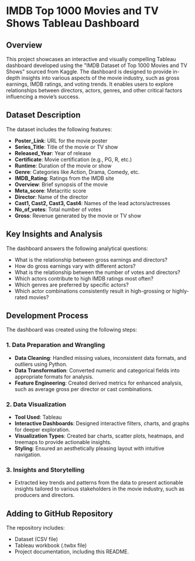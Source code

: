 # IMDB Top 1000 Movies and TV Shows Tableau Dashboard

## Overview
This project showcases an interactive and visually compelling Tableau dashboard developed using the "IMDB Dataset of Top 1000 Movies and TV Shows" sourced from Kaggle. The dashboard is designed to provide in-depth insights into various aspects of the movie industry, such as gross earnings, IMDB ratings, and voting trends. It enables users to explore relationships between directors, actors, genres, and other critical factors influencing a movie’s success.

## Dataset Description
The dataset includes the following features:
- **Poster_Link**: URL for the movie poster
- **Series_Title**: Title of the movie or TV show
- **Released_Year**: Year of release
- **Certificate**: Movie certification (e.g., PG, R, etc.)
- **Runtime**: Duration of the movie or show
- **Genre**: Categories like Action, Drama, Comedy, etc.
- **IMDB_Rating**: Ratings from the IMDB site
- **Overview**: Brief synopsis of the movie
- **Meta_score**: Metacritic score
- **Director**: Name of the director
- **Cast1, Cast2, Cast3, Cast4**: Names of the lead actors/actresses
- **No_of_votes**: Total number of votes
- **Gross**: Revenue generated by the movie or TV show

## Key Insights and Analysis
The dashboard answers the following analytical questions:
- What is the relationship between gross earnings and directors?
- How do gross earnings vary with different actors?
- What is the relationship between the number of votes and directors?
- Which actors contribute to high IMDB ratings most often?
- Which genres are preferred by specific actors?
- Which actor combinations consistently result in high-grossing or highly-rated movies?

## Development Process
The dashboard was created using the following steps:

### 1. Data Preparation and Wrangling
- **Data Cleaning**: Handled missing values, inconsistent data formats, and outliers using Python.
- **Data Transformation**: Converted numeric and categorical fields into appropriate formats for analysis.
- **Feature Engineering**: Created derived metrics for enhanced analysis, such as average gross per director or cast combinations.

### 2. Data Visualization
- **Tool Used**: Tableau
- **Interactive Dashboards**: Designed interactive filters, charts, and graphs for deeper exploration.
- **Visualization Types**: Created bar charts, scatter plots, heatmaps, and treemaps to provide actionable insights.
- **Styling**: Ensured an aesthetically pleasing layout with intuitive navigation.

### 3. Insights and Storytelling
- Extracted key trends and patterns from the data to present actionable insights tailored to various stakeholders in the movie industry, such as producers and directors.

## Adding to GitHub Repository
The repository includes:
- Dataset (CSV file)
- Tableau workbook (.twbx file)
- Project documentation, including this README.


